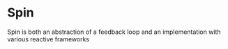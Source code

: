 # Spin
Spin is both an abstraction of a feedback loop and an implementation with various reactive frameworks
